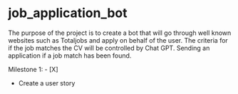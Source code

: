# job_application_bot

The purpose of the project is to create a bot that will go through well known
websites such as Totaljobs and apply on behalf of the user.
The criteria for if the job matches the CV will be controlled by Chat GPT.
Sending an application if a job match has been found.

Milestone 1: - [X]
- Create a user story